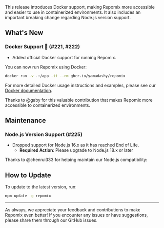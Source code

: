 This release introduces Docker support, making Repomix more accessible and easier to use in containerized environments. It also includes an important breaking change regarding Node.js version support.

## What's New

### Docker Support 🐳 (#221, #222)
- Added official Docker support for running Repomix. 

You can now run Repomix using Docker:
```bash
docker run -v .:/app -it --rm ghcr.io/yamadashy/repomix
```

For more detailed Docker usage instructions and examples, please see our [Docker documentation](https://github.com/yamadashy/repomix?tab=readme-ov-file#docker-usage).

Thanks to @gaby for this valuable contribution that makes Repomix more accessible to containerized environments.

## Maintenance

### Node.js Version Support (#225)
- Dropped support for Node.js 16.x as it has reached End of Life.
  - **Required Action**: Please upgrade to Node.js 18.x or later

Thanks to @chenrui333 for helping maintain our Node.js compatibility:

## How to Update

To update to the latest version, run:
```bash
npm update -g repomix
```

----

As always, we appreciate your feedback and contributions to make Repomix even better! If you encounter any issues or have suggestions, please share them through our GitHub issues.
